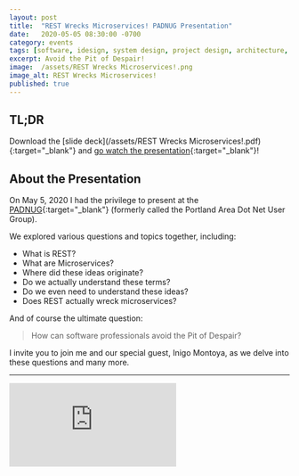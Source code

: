 ```yaml
---
layout: post
title:  "REST Wrecks Microservices! PADNUG Presentation"
date:   2020-05-05 08:30:00 -0700
category: events
tags: [software, idesign, system design, project design, architecture, se radio, software engineering radio]
excerpt: Avoid the Pit of Despair!
image:  /assets/REST Wrecks Microservices!.png
image_alt: REST Wrecks Microservices!
published: true
---
```


## TL;DR

Download the [slide deck](/assets/REST Wrecks Microservices!.pdf){:target="_blank"} and [go watch the presentation](https://www.youtube-nocookie.com/embed/0hzMEjVfHhg?start=772){:target="_blank"}!

## About the Presentation

On May 5, 2020 I had the privilege to present at the [PADNUG](https://www.meetup.com/PADNUG/events/jscxtmybchbhb/){:target="_blank"} (formerly called the Portland Area Dot Net User Group).

We explored various questions and topics together, including:

* What is REST?
* What are Microservices?
* Where did these ideas originate?
* Do we actually understand these terms?
* Do we even need to understand these ideas?
* Does REST actually wreck microservices?

And of course the ultimate question:

> How can software professionals avoid the Pit of Despair?

I invite you to join me and our special guest, Inigo Montoya, as we delve into these questions and many more.

<hr />

<div class="framer">
  <iframe src="https://www.youtube-nocookie.com/embed/0hzMEjVfHhg?start=772" frameborder="0" allow="accelerometer; encrypted-media; gyroscope; picture-in-picture" allowfullscreen></iframe>
</div>
